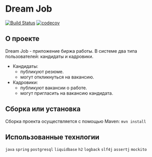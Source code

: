 # Dream Job

[![Build Status](https://app.travis-ci.com/mikhail43435/job4j_dreamjob.svg?branch=master)](https://app.travis-ci.com/github/mikhail43435/job4j_dreamjob)
[![codecov](https://codecov.io/gh/mikhail43435/job4j_dreamjob/branch/master/graph/badge.svg)](https://codecov.io/gh/mikhail43435/job4j_dreamjob)
## О проекте
Dream Job - приложение биржа работы.
В системе два типа пользователей: кандидаты и кадровики.
- Кандидаты: 
  - публикуют резюме. 
  - могут откликнуться на вакансию.
- Кадровики: 
  - публикуют вакансии о работе. 
  - могут пригласить на вакансию кандидата.

## Сборка или установка
Сборка проекта осуществляется с помощью Maven:
`mvn install`

## Использованные технлогии
`java` `spring` `postgresql` `liquidbase` `h2` `logback` `slf4j` `assertj` `mockito`
